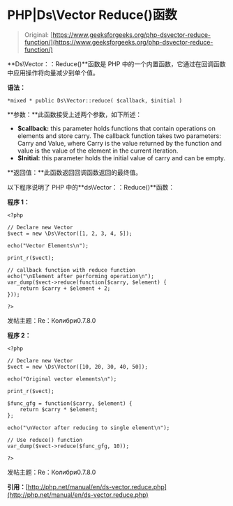 # PHP|Ds\Vector Reduce()函数

> Original: [https://www.geeksforgeeks.org/php-dsvector-reduce-function/](https://www.geeksforgeeks.org/php-dsvector-reduce-function/)

**Ds\Vector：：Reduce()**函数是 PHP 中的一个内置函数，它通过在回调函数中应用操作将向量减少到单个值。

**语法：**

```
*mixed * public Ds\Vector::reduce( $callback, $initial )

```

**参数：**此函数接受上述两个参数，如下所述：

*   **$callback:** this parameter holds functions that contain operations on elements and store carry. The callback function takes two parameters: Carry and Value, where Carry is the value returned by the function and value is the value of the element in the current iteration.
*   **$Initial:** this parameter holds the initial value of carry and can be empty.

**返回值：**此函数返回回调函数返回的最终值。

以下程序说明了 PHP 中的**ds\Vector：：Reduce()**函数：

**程序 1：**

```
<?php

// Declare new Vector
$vect = new \Ds\Vector([1, 2, 3, 4, 5]);

echo("Vector Elements\n");

print_r($vect);

// callback function with reduce function
echo("\nElement after performing operation\n");
var_dump($vect->reduce(function($carry, $element) {
    return $carry + $element + 2;
}));

?>
```

发帖主题：Re：Колибри0.7.8.0

**程序 2：**

```
<?php

// Declare new Vector
$vect = new \Ds\Vector([10, 20, 30, 40, 50]);

echo("Original vector elements\n");

print_r($vect);

$func_gfg = function($carry, $element) {
    return $carry * $element;
};

echo("\nVector after reducing to single element\n");

// Use reduce() function
var_dump($vect->reduce($func_gfg, 10));

?>
```

发帖主题：Re：Колибри0.7.8.0

**引用：**[http://php.net/manual/en/ds-vector.reduce.php](http://php.net/manual/en/ds-vector.reduce.php)